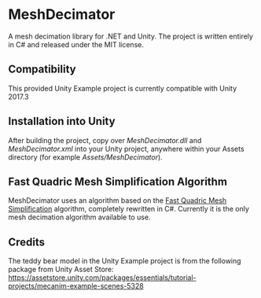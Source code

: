 # MeshDecimator
A mesh decimation library for .NET and Unity. The project is written entirely in C# and released under the MIT license.

## Compatibility
This provided Unity Example project is currently compatible with Unity 2017.3

## Installation into Unity
After building the project, copy over *MeshDecimator.dll* and *MeshDecimator.xml* into your Unity project, anywhere within your Assets directory (for example *Assets/MeshDecimator*).

## Fast Quadric Mesh Simplification Algorithm
MeshDecimator uses an algorithm based on the [Fast Quadric Mesh Simplification](https://github.com/sp4cerat/Fast-Quadric-Mesh-Simplification) algorithm, completely rewritten in C#.
Currently it is the only mesh decimation algorithm available to use.

## Credits

The teddy bear model in the Unity Example project is from the following package from Unity Asset Store: https://assetstore.unity.com/packages/essentials/tutorial-projects/mecanim-example-scenes-5328
